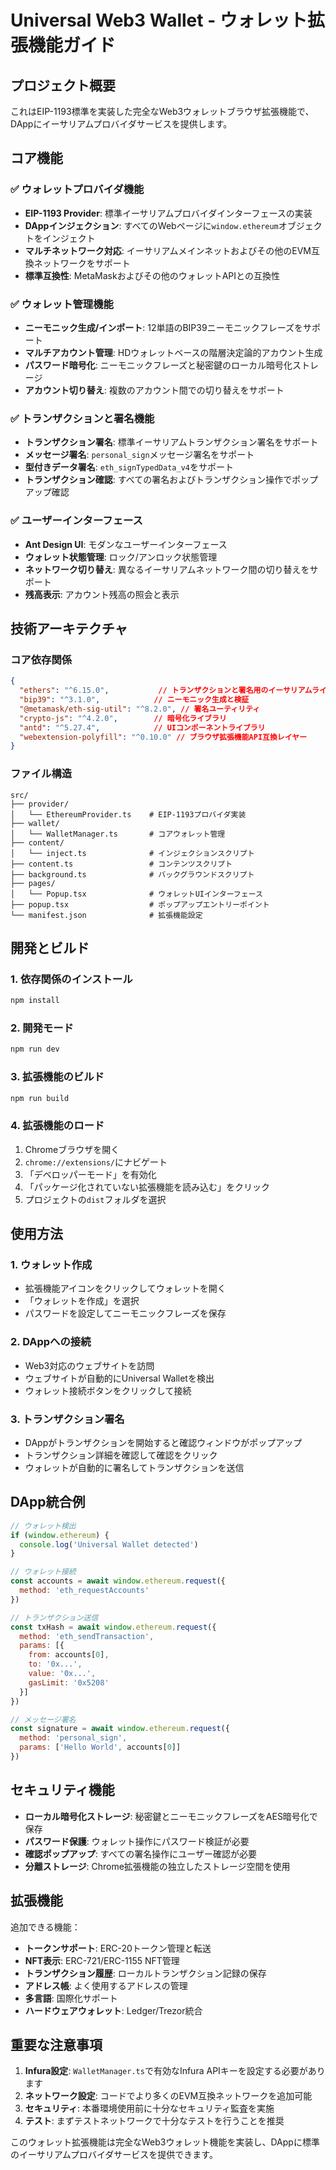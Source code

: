 # Universal Web3 Wallet - ウォレット拡張機能ガイド

## プロジェクト概要

これはEIP-1193標準を実装した完全なWeb3ウォレットブラウザ拡張機能で、DAppにイーサリアムプロバイダサービスを提供します。

## コア機能

### ✅ ウォレットプロバイダ機能
- **EIP-1193 Provider**: 標準イーサリアムプロバイダインターフェースの実装
- **DAppインジェクション**: すべてのWebページに`window.ethereum`オブジェクトをインジェクト
- **マルチネットワーク対応**: イーサリアムメインネットおよびその他のEVM互換ネットワークをサポート
- **標準互換性**: MetaMaskおよびその他のウォレットAPIとの互換性

### ✅ ウォレット管理機能
- **ニーモニック生成/インポート**: 12単語のBIP39ニーモニックフレーズをサポート
- **マルチアカウント管理**: HDウォレットベースの階層決定論的アカウント生成
- **パスワード暗号化**: ニーモニックフレーズと秘密鍵のローカル暗号化ストレージ
- **アカウント切り替え**: 複数のアカウント間での切り替えをサポート

### ✅ トランザクションと署名機能
- **トランザクション署名**: 標準イーサリアムトランザクション署名をサポート
- **メッセージ署名**: `personal_sign`メッセージ署名をサポート
- **型付きデータ署名**: `eth_signTypedData_v4`をサポート
- **トランザクション確認**: すべての署名およびトランザクション操作でポップアップ確認

### ✅ ユーザーインターフェース
- **Ant Design UI**: モダンなユーザーインターフェース
- **ウォレット状態管理**: ロック/アンロック状態管理
- **ネットワーク切り替え**: 異なるイーサリアムネットワーク間の切り替えをサポート
- **残高表示**: アカウント残高の照会と表示

## 技術アーキテクチャ

### コア依存関係
```json
{
  "ethers": "^6.15.0",           // トランザクションと署名用のイーサリアムライブラリ
  "bip39": "^3.1.0",            // ニーモニック生成と検証
  "@metamask/eth-sig-util": "^8.2.0", // 署名ユーティリティ
  "crypto-js": "^4.2.0",        // 暗号化ライブラリ
  "antd": "^5.27.4",            // UIコンポーネントライブラリ
  "webextension-polyfill": "^0.10.0" // ブラウザ拡張機能API互換レイヤー
}
```

### ファイル構造
```
src/
├── provider/
│   └── EthereumProvider.ts    # EIP-1193プロバイダ実装
├── wallet/
│   └── WalletManager.ts       # コアウォレット管理
├── content/
│   └── inject.ts              # インジェクションスクリプト
├── content.ts                 # コンテンツスクリプト
├── background.ts              # バックグラウンドスクリプト
├── pages/
│   └── Popup.tsx              # ウォレットUIインターフェース
├── popup.tsx                  # ポップアップエントリーポイント
└── manifest.json              # 拡張機能設定
```

## 開発とビルド

### 1. 依存関係のインストール
```bash
npm install
```

### 2. 開発モード
```bash
npm run dev
```

### 3. 拡張機能のビルド
```bash
npm run build
```

### 4. 拡張機能のロード
1. Chromeブラウザを開く
2. `chrome://extensions/`にナビゲート
3. 「デベロッパーモード」を有効化
4. 「パッケージ化されていない拡張機能を読み込む」をクリック
5. プロジェクトの`dist`フォルダを選択

## 使用方法

### 1. ウォレット作成
- 拡張機能アイコンをクリックしてウォレットを開く
- 「ウォレットを作成」を選択
- パスワードを設定してニーモニックフレーズを保存

### 2. DAppへの接続
- Web3対応のウェブサイトを訪問
- ウェブサイトが自動的にUniversal Walletを検出
- ウォレット接続ボタンをクリックして接続

### 3. トランザクション署名
- DAppがトランザクションを開始すると確認ウィンドウがポップアップ
- トランザクション詳細を確認して確認をクリック
- ウォレットが自動的に署名してトランザクションを送信

## DApp統合例

```javascript
// ウォレット検出
if (window.ethereum) {
  console.log('Universal Wallet detected')
}

// ウォレット接続
const accounts = await window.ethereum.request({
  method: 'eth_requestAccounts'
})

// トランザクション送信
const txHash = await window.ethereum.request({
  method: 'eth_sendTransaction',
  params: [{
    from: accounts[0],
    to: '0x...',
    value: '0x...',
    gasLimit: '0x5208'
  }]
})

// メッセージ署名
const signature = await window.ethereum.request({
  method: 'personal_sign',
  params: ['Hello World', accounts[0]]
})
```

## セキュリティ機能

- **ローカル暗号化ストレージ**: 秘密鍵とニーモニックフレーズをAES暗号化で保存
- **パスワード保護**: ウォレット操作にパスワード検証が必要
- **確認ポップアップ**: すべての署名操作にユーザー確認が必要
- **分離ストレージ**: Chrome拡張機能の独立したストレージ空間を使用

## 拡張機能

追加できる機能：
- **トークンサポート**: ERC-20トークン管理と転送
- **NFT表示**: ERC-721/ERC-1155 NFT管理
- **トランザクション履歴**: ローカルトランザクション記録の保存
- **アドレス帳**: よく使用するアドレスの管理
- **多言語**: 国際化サポート
- **ハードウェアウォレット**: Ledger/Trezor統合

## 重要な注意事項

1. **Infura設定**: `WalletManager.ts`で有効なInfura APIキーを設定する必要があります
2. **ネットワーク設定**: コードでより多くのEVM互換ネットワークを追加可能
3. **セキュリティ**: 本番環境使用前に十分なセキュリティ監査を実施
4. **テスト**: まずテストネットワークで十分なテストを行うことを推奨

このウォレット拡張機能は完全なWeb3ウォレット機能を実装し、DAppに標準のイーサリアムプロバイダサービスを提供できます。